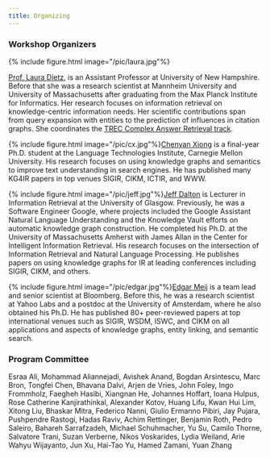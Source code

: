```yaml
---
title: Organizing 
---
```


### Workshop Organizers

{% include figure.html image="/pic/laura.jpg"%}

[Prof. Laura Dietz](http://www.cs.unh.edu/~dietz/), is an Assistant Professor at University of New Hampshire.
Before that she was a research scientist at Mannheim University and University of Massachusetts after graduating from the Max Planck Institute for
Informatics. Her research focuses on information retrieval on knowledge-centric information needs. Her scientific contributions span from query expansion with entities 
to the prediction of influences in citation graphs. She coordinates the [TREC Complex Answer Retrieval track](http://trec-car.cs.unh.edu).

{% include figure.html image="/pic/cx.jpg"%}[Chenyan Xiong](http://www.cs.cmu.edu/~cx/) is a final-year Ph.D. student at the Language Technologies Institute, Carnegie Mellon University. 
His research focuses on using knowledge graphs and semantics to improve text understanding in search engines.
He has published many KG4IR papers in top venues SIGIR, CIKM, ICTIR, and WWW.

{% include figure.html image="/pic/jeff.jpg"%}[Jeff Dalton](http://www.dcs.gla.ac.uk/~jeff/)  is Lecturer in Information Retrieval at the University of Glasgow. Previously, he was a Software Engineer Google, where projects included the Google Assistant Natural Language Understanding and the Knowledge Vault efforts on automatic knowledge graph construction. He completed his Ph.D. at the University of Massachusetts Amherst with James Allan in the Center for Intelligent Information Retrieval. His research focuses on the intersection of Information Retrieval and Natural Language Processing. He publishes papers on using knowledge graphs for IR at leading conferences including SIGIR, CIKM, and others. 

{% include figure.html image="/pic/edgar.jpg"%}[Edgar Meij](http://edgar.meij.pro/)  is a team lead and senior scientist at Bloomberg.
Before this, he was a research scientist at Yahoo Labs and a postdoc at the University of Amsterdam,
where he also obtained his Ph.D. He has published 80+ peer-reviewed papers at top international venues such as SIGIR, WSDM, ISWC, and CIKM on all applications and aspects of knowledge graphs, entity linking, and semantic search.

### Program Committee


Esraa Ali, 
Mohammad Aliannejadi, 
Avishek Anand, 
Bogdan Arsintescu, 
Marc Bron, 
Tongfei Chen, 
Bhavana Dalvi, 
Arjen de Vries, 
John Foley, 
Ingo Frommholz, 
Faegheh Hasibi, 
Xiangnan He, 
Johannes Hoffart, 
Ioana Hulpus, 
Rose Catherine Kanjirathinkal, 
Alexander Kotov, 
Huang Lifu, 
Kwan Hui Lim, 
Xitong Liu, 
Bhaskar Mitra, 
Federico Nanni, 
Giulio Ermanno Pibiri, 
Jay Pujara, 
Pushpendre Rastogi, 
Hadas Raviv, 
Achim Rettinger, 
Benjamin Roth, 
Pedro Saleiro, 
Bahareh Sarrafzadeh, 
Michael Schuhmacher, 
Yu Su, 
Camilo Thorne, 
Salvatore Trani, 
Suzan Verberne, 
Nikos Voskarides, 
Lydia Weiland, 
Arie Wahyu Wijayanto, 
Jun Xu, 
Hai-Tao Yu, 
Hamed Zamani, 
Yuan Zhang 

